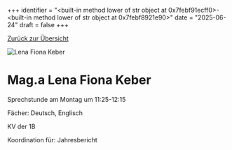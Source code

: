 
+++
identifier = "<built-in method lower of str object at 0x7febf91ecff0>-<built-in method lower of str object at 0x7febf8921e90>"
date = "2025-06-24"
draft = false
+++

 [Zurück zur Übersicht](/schule/lehrpersonal/)

<div class="row">
<div class="column">
<img src="/images/personal/Keber.jpg" alt="Lena Fiona Keber"> 
</div>
<div class="column">

# Mag.a Lena Fiona Keber 

Sprechstunde am Montag um 11:25-12:15

Fächer: Deutsch,  Englisch

KV der 1B









Koordination für: Jahresbericht

</div>
</div> 

